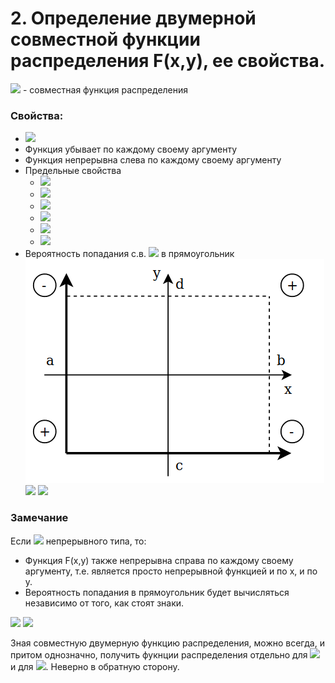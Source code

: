 # 2. Определение двумерной совместной функции распределения F(x,y), ее свойства.

![](https://latex.codecogs.com/svg.latex?F(x,y)_{-\infty<x,y<&plus;\infty}=P(\{\xi_{1}<x&space;\}\cap&space;\{\xi_{2}<y&space;\})=P(\xi_{1}<x,\xi_{2}<y)) - совместная функция распределения

### **Свойства**:
- ![](https://latex.codecogs.com/svg.latex?0\leqslant&space;F(x,y)\leqslant1,&space;\forall&space;x,&space;\forall&space;y)
- Функция убывает по каждому своему аргументу
- Функция непрерывна слева по каждому своему аргументу
- Предельные свойства
  - ![](https://latex.codecogs.com/svg.latex?\lim_{x\rightarrow&space;-\infty,&space;y\rightarrow&space;-\infty}F(x,y)=&space;F(-\infty,&space;-\infty)=P(\xi_{1}<-\infty,&space;\xi_{2}<-\infty)=P(\O&space;)=0)
  - ![](https://latex.codecogs.com/svg.latex?\lim_{x\rightarrow&space;-\infty,&space;\forall&space;y-fixed}F(x,y)=&space;F(-\infty,&space;y)=P(\xi_{1}<-\infty,&space;\xi_{2}<y)=P(\O&space;)=0)
  - ![](https://latex.codecogs.com/svg.latex?\lim_{\forall&space;x-fixed,&space;y\rightarrow&space;-\infty}F(x,y)=&space;F(x,-\infty)=P(\xi_{1}<x,&space;\xi_{2}<-\infty)=P(\O&space;)=0)
  - ![](https://latex.codecogs.com/svg.latex?\lim_{x\rightarrow&space;&plus;\infty,&space;\forall&space;y\rightarrow&space;&plus;\infty}F(x,y)=&space;F(&plus;\infty,&space;&plus;\infty)=P(\xi_{1}<&plus;\infty,&space;\xi_{2}<&plus;\infty)=P(\Omega&space;)=1)
  - ![](https://latex.codecogs.com/svg.latex?\lim_{x\rightarrow&space;&plus;\infty,&space;\forall&space;y-fixed}F(x,y)=&space;F(&plus;\infty,&space;y)=P(\xi_{1}<&plus;\infty,&space;\xi_{2}<y)=P(\xi_{2}<y)=F_{\xi_{2}}(y))
  - ![](https://latex.codecogs.com/svg.latex?\lim_{\forall&space;x-fixed,&space;y\rightarrow&space;&plus;\infty}F(x,y)=&space;F(x,&plus;\infty)=P(\xi{1}<x,\xi_{2}<&plus;\infty)=P(\xi_{1}<x)=F_{\xi_{1}}(x))
- Вероятность попадания с.в. ![](https://latex.codecogs.com/svg.latex?(\xi_1,\xi_2)) в прямоугольник
  ![](../../images/two-dimensional_random_variables/ticket2-1.png)
  ![](https://latex.codecogs.com/svg.latex?a&space;\leqslant&space;x<b,&space;c&space;\leqslant&space;y<d)
  ![](https://latex.codecogs.com/svg.latex?P(a&space;\leqslant&space;\xi_1<b,&space;c&space;\leqslant&space;\xi_2<d)=F(b,d)&plus;F(a,c)-F(b,c)-F(a,d))

### Замечание
Если ![](https://latex.codecogs.com/svg.latex?(\xi_1,\xi_2)) непрерывного типа, то:
- Функция F(x,y) также непрерывна справа по каждому своему аргументу, т.е. является просто непрерывной функцией и по x, и по y.
- Вероятность попадания в прямоугольник будет вычисляться независимо от того, как стоят знаки.


![](https://latex.codecogs.com/svg.latex?F_\xi_1(x)=F_{\xi_1\xi_2}(x,&plus;\infty))
![](https://latex.codecogs.com/svg.latex?F_\xi_2(y)=F_{\xi_1\xi_2}(&plus;\infty,y))

Зная совместную двумерную функцию распределения, можно всегда, и притом однозначно, получить фукнции распределения отдельно для ![](https://latex.codecogs.com/svg.latex?\xi_1) и для ![](https://latex.codecogs.com/svg.latex?\xi_2). Неверно в обратную сторону.